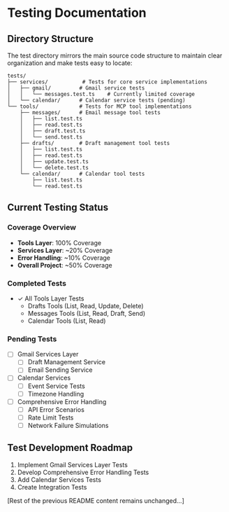 # Testing Documentation

## Directory Structure
The test directory mirrors the main source code structure to maintain clear organization and make tests easy to locate:

```
tests/
├── services/           # Tests for core service implementations
│   ├── gmail/         # Gmail service tests
│   │   └── messages.test.ts    # Currently limited coverage
│   └── calendar/      # Calendar service tests (pending)
└── tools/             # Tests for MCP tool implementations
    ├── messages/      # Email message tool tests
    │   ├── list.test.ts
    │   ├── read.test.ts
    │   ├── draft.test.ts
    │   └── send.test.ts
    ├── drafts/        # Draft management tool tests
    │   ├── list.test.ts
    │   ├── read.test.ts
    │   ├── update.test.ts
    │   └── delete.test.ts
    └── calendar/      # Calendar tool tests
        ├── list.test.ts
        └── read.test.ts
```

## Current Testing Status

### Coverage Overview
- **Tools Layer**: 100% Coverage
- **Services Layer**: ~20% Coverage
- **Error Handling**: ~10% Coverage
- **Overall Project**: ~50% Coverage

### Completed Tests
- ✓ All Tools Layer Tests
  - Drafts Tools (List, Read, Update, Delete)
  - Messages Tools (List, Read, Draft, Send)
  - Calendar Tools (List, Read)

### Pending Tests
- [ ] Gmail Services Layer
  - [ ] Draft Management Service
  - [ ] Email Sending Service
- [ ] Calendar Services
  - [ ] Event Service Tests
  - [ ] Timezone Handling
- [ ] Comprehensive Error Handling
  - [ ] API Error Scenarios
  - [ ] Rate Limit Tests
  - [ ] Network Failure Simulations

## Test Development Roadmap
1. Implement Gmail Services Layer Tests
2. Develop Comprehensive Error Handling Tests
3. Add Calendar Services Tests
4. Create Integration Tests

[Rest of the previous README content remains unchanged...]